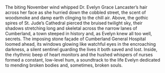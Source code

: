 The biting November wind whipped Dr. Evelyn Grace Lancaster’s hair across her face as she hurried down the cobbled street, the scent of woodsmoke and damp earth clinging to the chill air.  Above, the gothic spires of St. Jude’s Cathedral pierced the bruised twilight sky, their shadows stretching long and skeletal across the narrow lanes of  Cumberland, a town steeped in history and, as Evelyn knew all too well, secrets.  The imposing stone façade of Cumberland General Hospital loomed ahead, its windows glowing like watchful eyes in the encroaching darkness, a silent sentinel guarding the lives it both saved and lost.  Inside, the rhythmic beep of heart monitors and the hushed whispers of nurses formed a constant, low-level hum, a soundtrack to the life Evelyn dedicated to mending broken bodies and, sometimes, broken souls.
